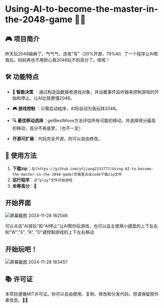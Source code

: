 
# Using-AI-to-become-the-master-in-the-2048-game 🤖✨

## 🎮 项目简介

昨天玩2048输麻了，气气气，连夜“写”（20%开源，79%AI）了一个程序让AI帮我玩，妈妈再也不用担心我2048玩不到高分了。咳咳！


## 🛠️ 功能特点


- **🤖 智能决策** ：通过构造函数接收游戏对象，并设置事件监听器来控制游戏的开始和停止。让AI比我更懂2048。

- **🎮 游戏控制** ：只需启动程序，AI将自动为我玩转2048。

- **🔍 最佳移动选择**：getBestMove方法评估所有可能的移动，并选择得分最高的移动，高分不再是梦。（也不一定）

- **开源可扩展**：代码完全开源，你可以自由修改。


## 📝 使用方法


1. **下载zip**：`在(https://github.com/ytjiang2333777/Using-AI-to-become-the-master-in-the-2048-game)页面里点击code下载zip文件
`
2. **运行程序**：`点“play”文件开始游戏
`
3. **坐等高分**：🥳


## 开始界面
![屏幕截图 2024-11-28 182546](https://github.com/user-attachments/assets/b8ae64f1-0f07-4fb4-9511-63c5a375d2c7)


可以点击“AI游玩”和“AI停止”让AI帮你玩游戏，也可以自主使用小键盘的上下左右和"W","S", "A", "D"键控制游戏的上下左右移动


## 开始玩吧！


![屏幕截图 2024-11-28 183457](https://github.com/user-attachments/assets/4d4b13eb-eb48-43e2-8fa4-e372defd1fc4)



## 📚 许可证

本项目遵循MIT许可证。你可以自由使用、复制、修改和分发代码，但请保留原作者信息。🌟🎉







